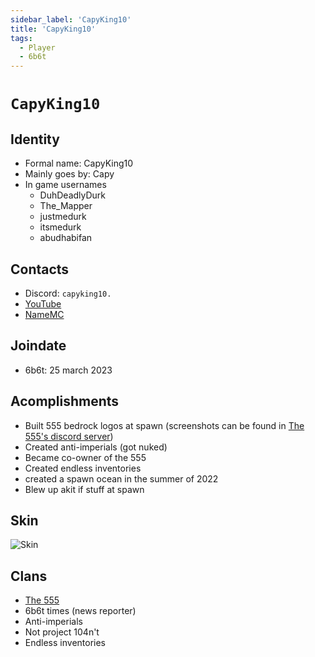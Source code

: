 ```yaml
---
sidebar_label: 'CapyKing10'
title: 'CapyKing10'
tags:
  - Player
  - 6b6t
---
```


# `CapyKing10`

## Identity
* Formal name: CapyKing10
* Mainly goes by: Capy
* In game usernames
  * DuhDeadlyDurk
  * The_Mapper
  * justmedurk
  * itsmedurk
  * abudhabifan

## Contacts
* Discord: `capyking10.`
* [YouTube](https://www.youtube.com/@CapyKing10_)
* [NameMC](https://namemc.com/profile/CapyKing10.1)

## Joindate
* 6b6t: 25 march 2023

## Acomplishments
* Built 555 bedrock logos at spawn (screenshots can be found in [The 555's discord server](https://dsc.gg/the555))
* Created anti-imperials (got nuked)
* Became co-owner of the 555
* Created endless inventories
* created a spawn ocean in the summer of 2022
* Blew up akit if stuff at spawn

## Skin
![Skin](https://s.namemc.com/3d/skin/body.png?id=b4af04a914e761ee&model=classic&theta=30&phi=21&time=90&width=100&height=200)

## Clans
* [The 555](../../Groups/555.md)
* 6b6t times (news reporter)
* Anti-imperials
* Not project 104n't
* Endless inventories
